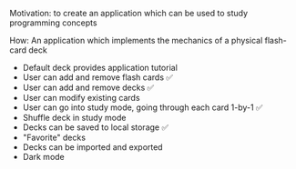 Motivation: to create an application which can be used to study programming concepts

How: An application which implements the mechanics of a physical flash-card deck
- Default deck provides application tutorial
- User can add and remove flash cards ✅
- User can add and remove decks ✅
- User can modify existing cards
- User can go into study mode, going through each card 1-by-1 ✅
- Shuffle deck in study mode
- Decks can be saved to local storage ✅
- "Favorite" decks
- Decks can be imported and exported
- Dark mode
